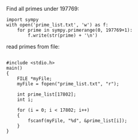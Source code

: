 Find all primes under 197769:

```
import sympy
with open('prime_list.txt', 'w') as f:
	for prime in sympy.primerange(0, 197769+1):
		f.write(str(prime) + '\n')
```

read primes from file:

```

#include <stdio.h>
main()
{
    FILE *myFile;
    myFile = fopen("prime_list.txt", "r");

    int prime_list[17802];
    int i;

    for (i = 0; i < 17802; i++)
    {
        fscanf(myFile, "%d", &prime_list[i]);
    }
}
```

